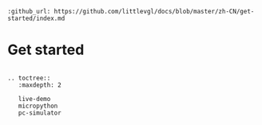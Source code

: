 ```eval_rst
:github_url: https://github.com/littlevgl/docs/blob/master/zh-CN/get-started/index.md
```
# Get started


```eval_rst

.. toctree::
   :maxdepth: 2

   live-demo
   micropython
   pc-simulator
```
